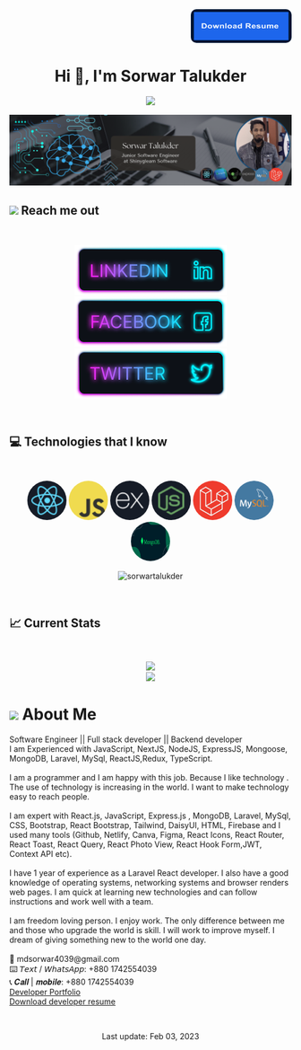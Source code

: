<div align="right">
<a  href="https://drive.google.com/file/d/1_P_F6B3k6TGiXZJTBDMcrGuK4G_xPKko/view?usp=share_link">
  <img src="images/Download_Resume.png" alt="developer resume" width="180" height="60" style=" border-radius: 10px;"/>
</a>
</div>

<!-- name -->
<h1 align="center">Hi 👋, I'm Sorwar Talukder</h1>
<p align="center">
<img src="https://readme-typing-svg.herokuapp.com/?font=Time+New+Roman&color=pink&size=25&center=true&vCenter=true&width=600&height=100&lines=Back-End+Developer;Software+Engineer;Software+Developer;Full+Stack+Developer;Always+learning+new+things"/>
</p>

<!-- banner -->
<img src='https://github.com/sorwartalukder/sorwar-portfolio/blob/main/src/assets/Images/sorwar-talukder-cover-v2.png' alt="Sorwar Talukder cover photo">

<!-- reach me out -->

## <picture><img src = "https://github.com/7oSkaaa/7oSkaaa/blob/main/Images/about_me.gif?raw=true" width = 50px></picture> Reach me out

<br />
<p align="center">
    <!-- linkedIN -->
    <a target="_blank" href="https://www.linkedin.com/in/sorwar-talukder/">
    <img src='images/icons/Linkedin.png'>
    </a>
    <!-- facebook -->
    <a target="_blank" href="https://www.facebook.com/sorwartalukder.programmer">
    <img src='images/icons/Facebook.png'>
    </a>
    <!-- twitter -->
    <a target="_blank" href="https://twitter.com/sorwar_talukder">
    <img src='images/icons/Twitter.png'>
    </a>
</p>
<br />

<!-- skills -->

## :computer: Technologies that I know

<br>
<p align="center">
<img src="images/icons/react.png" alt="ReactJS logo" width="70" height="70" style=" border-radius: 50%;"/>
<img src="images/icons/JavaScript.png" alt="JavaScript logo" width="70" height="70" style=" border-radius: 50%;"/>
<img src="images/icons/express.png" alt="ExpressJS logo" width="70" height="70" style=" border-radius: 50%;"/>
<img src="images/icons/node.png" alt="NodeJS logo" width="70" height="70" style=" border-radius: 50%;"/>
<img src="images/icons/laravel.jpg" alt="Laravel logo" width="70" height="70" style=" border-radius: 50%;"/>
<img src="images/icons/mySQL.png" alt="NodeJS logo" width="70" height="70" style=" border-radius: 50%;"/>
<img src="images/icons/mongoDB.png" alt="NodeJS logo" width="70" height="70" style=" border-radius: 50%;"/>
</p>
<p align='center'>
<img align="center" src="https://github-readme-stats.vercel.app/api/top-langs/?username=sorwartalukder&theme=tokyonight" alt="sorwartalukder" />
</p>
<br/>

## :chart_with_upwards_trend: Current Stats

<br />
<p align="center">
  <img src="https://github-readme-streak-stats.herokuapp.com/?user=sorwartalukder&theme=tokyonight" />
  <br/>
  <img src='https://github-readme-stats.vercel.app/api?username=sorwartalukder&show_icons=true&theme=tokyonight' />
</p>

<!-- about -->
<h1> <picture><img src = "https://github.com/7oSkaaa/7oSkaaa/blob/main/Images/about_me.gif?raw=true" width = 50px></picture> About Me</h1>
<p>Software Engineer || Full stack developer || Backend developer
<br />
I am Experienced with JavaScript, NextJS, NodeJS, ExpressJS, Mongoose, MongoDB, Laravel, MySql,
ReactJS,Redux, TypeScript.
<br />
<br />
I am a programmer and I am happy with this job. Because I like technology . The use of technology is increasing in the world. I want to make technology easy to reach people.
<br />
<br />
I am expert with React.js, JavaScript, Express.js , MongoDB, Laravel, MySql, CSS, Bootstrap, React Bootstrap, Tailwind, DaisyUI, HTML, Firebase and I used many tools (Github, Netlify, Canva, Figma, React Icons, React Router, React Toast, React Query, React Photo View, React Hook Form,JWT, Context API etc).
<br />
<br />
I have 1 year of experience as a Laravel React developer. I also have a good knowledge of operating systems, networking systems and browser renders web pages. I am quick at learning new technologies and can follow instructions and work well with a team. 
<br />
<br />
I am freedom loving person. I enjoy work. The only difference between me and those who upgrade the world is skill. I will work to improve myself. I dream of giving something new to the world one day.
<br />
<br />
📧 mdsorwar4039@gmail.com <br />
⌨️ 𝘛𝘦𝘹𝘵 / 𝘞𝘩𝘢𝘵𝘴𝘈𝘱𝘱: +880 1742554039 <br />
📞 𝑪𝒂𝒍𝒍 | 𝒎𝒐𝒃𝒊𝒍𝒆: +880 1742554039 <br />
<a href="https://sorwar-portfolio.web.app/">Developer Portfolio</a> 
<br />
<a href="https://drive.google.com/file/d/1_P_F6B3k6TGiXZJTBDMcrGuK4G_xPKko/view?usp=share_link">Download developer resume</a>
</p>
</p>

<br />

<!-- developer life Style -->


<!-- 
<h1>life Style</h1>
<p align="center">
1
<img src="https://github.com/sorwartalukder/sorwar-portfolio/blob/main/src/assets/life-style/sorwar-talukder-1.jpg"/>
2
<img src="https://github.com/sorwartalukder/sorwar-portfolio/blob/main/src/assets/life-style/sorwar-talukder-2.jpg"/>
3
<img src="https://github.com/sorwartalukder/sorwar-portfolio/blob/main/src/assets/life-style/sorwar-talukder-3.jpg"/>
4
<img src="https://github.com/sorwartalukder/sorwar-portfolio/blob/main/src/assets/life-style/sorwar-talukder-4.jpg"/>
5
<img src="https://github.com/sorwartalukder/sorwar-portfolio/blob/main/src/assets/life-style/sorwar-talukder-5.jpg"/>
6
<img src="https://github.com/sorwartalukder/sorwar-portfolio/blob/main/src/assets/life-style/sorwar-talukder-6.jpg"/>
7
<img src="https://github.com/sorwartalukder/sorwar-portfolio/blob/main/src/assets/life-style/sorwar-talukder-7.jpg"/>
8
<img src="https://github.com/sorwartalukder/sorwar-portfolio/blob/main/src/assets/life-style/sorwar-talukder-8.jpg"/>
9
<img src="https://github.com/sorwartalukder/sorwar-portfolio/blob/main/src/assets/life-style/sorwar-talukder-9.jpg"/>
10
<img src="https://github.com/sorwartalukder/sorwar-portfolio/blob/main/src/assets/life-style/sorwar-talukder-10.jpg"/>
11
<img src="https://github.com/sorwartalukder/sorwar-portfolio/blob/main/src/assets/life-style/sorwar-talukder-11.jpg"/>
12
<img src="https://github.com/sorwartalukder/sorwar-portfolio/blob/main/src/assets/life-style/sorwar-talukder-12.jpg"/>
13
<img src="https://github.com/sorwartalukder/sorwar-portfolio/blob/main/src/assets/life-style/sorwar-talukder-13.jpg"/>
14
<img src="https://github.com/sorwartalukder/sorwar-portfolio/blob/main/src/assets/life-style/sorwar-talukder-14.jpg"/>
15
<img src="https://github.com/sorwartalukder/sorwar-portfolio/blob/main/src/assets/life-style/sorwar-talukder-15.jpg"/>
16
<img src="https://github.com/sorwartalukder/sorwar-portfolio/blob/main/src/assets/life-style/sorwar-talukder-11.jpg"/>
</p> -->

<p align="center"> Last update: Feb 03, 2023</p>
